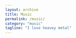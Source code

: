 ```yaml
---
layout: archive
title: Music
permalink: /music/
category: "music"
tagline: "I love heavey metal"
---
```

